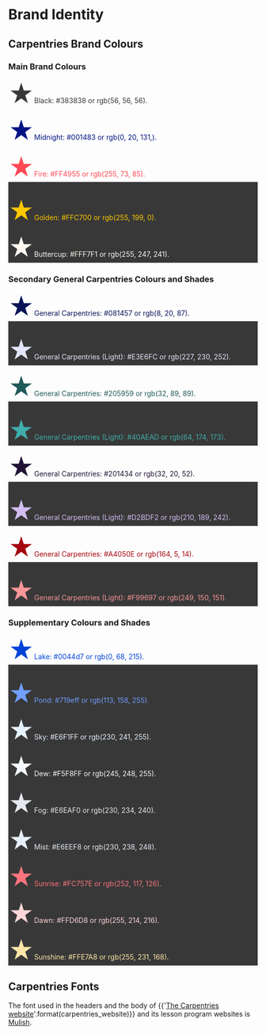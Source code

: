 # Brand Identity

## Carpentries Brand Colours

### Main Brand Colours

<p style="color:#383838;"><span style="font-size:50px;">&#9733;</span>Black: #383838 or rgb(56, 56, 56).</p>

<p style="color:#001483;"><span style="font-size:50px;">&#9733;</span>Midnight: #001483 or rgb(0, 20, 131,).</p>

<p style="color:#FF4955;"><span style="font-size:50px;">&#9733;</span>Fire:  #FF4955 or rgb(255, 73, 85).</p>

<div style="background-color:#383838; margin-top: -15px; padding-top: 15px">
<p style="color:#FFC700;"><span style="font-size:50px;">&#9733;</span>Golden: #FFC700 or rgb(255, 199, 0).</p>
<p style="color:#FFF7F1;"><span style="font-size:50px;">&#9733;</span>Buttercup: #FFF7F1 or rgb(255, 247, 241).</p>
</div>

### Secondary General Carpentries Colours and Shades

<p style="color:#081457;"><span style="font-size:50px;">&#9733;</span>General Carpentries: #081457 or rgb(8, 20, 87).</p>

<div style="background-color:#383838; margin-top: -15px; padding-top: 15px">
<p style="color:#E3E6FC;"><span style="font-size:50px;">&#9733;</span>General Carpentries (Light): #E3E6FC or rgb(227, 230, 252).</p>
</div>

<p style="color:#205959;"><span style="font-size:50px;">&#9733;</span>General Carpentries: #205959 or rgb(32, 89, 89).</p>

<div style="background-color:#383838; margin-top: -15px; padding-top: 15px">
<p style="color:#40AEAD;"><span style="font-size:50px;">&#9733;</span>General Carpentries (Light): #40AEAD or rgb(64, 174, 173).</p>
</div>

<p style="color:#201434;"><span style="font-size:50px;">&#9733;</span>General Carpentries: #201434 or rgb(32, 20, 52).</p>

<div style="background-color:#383838; margin-top: -15px; padding-top: 15px">
<p style="color:#D2BDF2;"><span style="font-size:50px;">&#9733;</span>General Carpentries (Light): #D2BDF2 or rgb(210, 189, 242).</p>
</div>

<p style="color:#A4050E;"><span style="font-size:50px;">&#9733;</span>General Carpentries: #A4050E or rgb(164, 5, 14).</p>

<div style="background-color:#383838; margin-top: -15px; padding-top: 15px">
<p style="color:#F99697;"><span style="font-size:50px;">&#9733;</span>General Carpentries (Light): #F99697 or rgb(249, 150, 151).</p>
</div>

### Supplementary Colours and Shades

<p style="color:#0044d7;"><span style="font-size:50px;">&#9733;</span>Lake: #0044d7 or rgb(0, 68, 215).</p>

<div style="background-color:#383838; margin-top: -15px; padding-top: 15px">
<p style="color:#719eff;"><span style="font-size:50px;">&#9733;</span>Pond: #719eff or rgb(113, 158, 255).</p>

<p style="color:#E6F1FF;"><span style="font-size:50px;">&#9733;</span>Sky: #E6F1FF or rgb(230, 241, 255).</p>

<p style="color:#F5F8FF;"><span style="font-size:50px;">&#9733;</span>Dew: #F5F8FF or rgb(245, 248, 255).</p>

<p style="color:#E6EAF0;"><span style="font-size:50px;">&#9733;</span>Fog: #E6EAF0 or rgb(230, 234, 240).</p>

<p style="color:#E6EEF8;"><span style="font-size:50px;">&#9733;</span>Mist: #E6EEF8 or rgb(230, 238, 248).</p>

<p style="color:#FC757E;"><span style="font-size:50px;">&#9733;</span>Sunrise: #FC757E or rgb(252, 117, 126).</p>

<p style="color:#FFD6D8;"><span style="font-size:50px;">&#9733;</span>Dawn: #FFD6D8 or rgb(255, 214, 216).</p>

<p style="color:#FFE7A8;"><span style="font-size:50px;">&#9733;</span>Sunshine: #FFE7A8 or rgb(255, 231, 168).</p>
</div>


## Carpentries Fonts

The font used in the headers and the body of {{'[The Carpentries website]({})'.format(carpentries_website)}} and its lesson program websites is [Mulish](https://fonts.google.com/specimen/Mulish).
